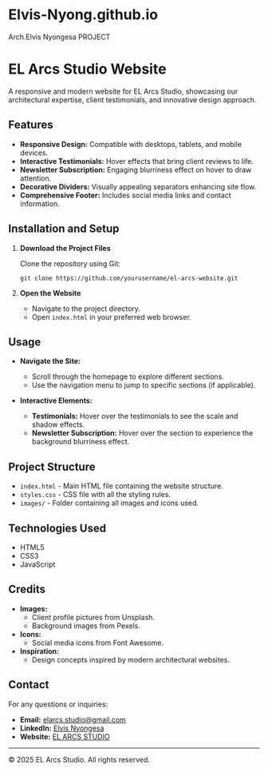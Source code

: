 # Elvis-Nyong.github.io
Arch.Elvis Nyongesa PROJECT
# EL Arcs Studio Website

A responsive and modern website for EL Arcs Studio, showcasing our architectural expertise, client testimonials, and innovative design approach.

## Features

- **Responsive Design:** Compatible with desktops, tablets, and mobile devices.
- **Interactive Testimonials:** Hover effects that bring client reviews to life.
- **Newsletter Subscription:** Engaging blurriness effect on hover to draw attention.
- **Decorative Dividers:** Visually appealing separators enhancing site flow.
- **Comprehensive Footer:** Includes social media links and contact information.

## Installation and Setup

1. **Download the Project Files**
   
    Clone the repository using Git:
     ```
     git clone https://github.com/yourusername/el-arcs-website.git
     ```

2. **Open the Website**
   - Navigate to the project directory.
   - Open `index.html` in your preferred web browser.

## Usage

- **Navigate the Site:**
  - Scroll through the homepage to explore different sections.
  - Use the navigation menu to jump to specific sections (if applicable).

- **Interactive Elements:**
  - **Testimonials:** Hover over the testimonials to see the scale and shadow effects.
  - **Newsletter Subscription:** Hover over the section to experience the background blurriness effect.

## Project Structure

- `index.html` - Main HTML file containing the website structure.
- `styles.css` - CSS file with all the styling rules.
- `images/` - Folder containing all images and icons used.


## Technologies Used

- HTML5
- CSS3
- JavaScript 

## Credits

- **Images:**
  - Client profile pictures from Unsplash.
  - Background images from Pexels.
- **Icons:**
  - Social media icons from Font Awesome.
- **Inspiration:**
  - Design concepts inspired by modern architectural websites.

## Contact

For any questions or inquiries:

- **Email:** elarcs.studio@gmail.com
- **LinkedIn:** [Elvis Nyongesa](https://www.linkedin.com/in/yourprofile/)
- **Website:** [EL ARCS STUDIO](https://yourwebsite.com)

---

&copy; 2025 EL Arcs Studio. All rights reserved.
